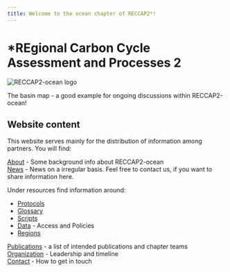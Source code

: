 ```yaml
---
title: Welcome to the ocean chapter of RECCAP2*!
---
```


# *REgional Carbon Cycle Assessment and Processes 2 

<img src="/img/ocean_regions/basin_all_wBiomes_no_scale.png" title="RECCAP2-ocean logo" alt="RECCAP2-ocean logo" />

The basin map - a good example for ongoing discussions within RECCAP2-ocean!

## Website content

This website serves mainly for the distribution of information among partners.
You will find:

[About](about.md) - Some background info about RECCAP2-ocean  
[News](/blog) - News on a irregular basis. Feel free to contact us, if you want to share information here.  

Under resources find information around:
- [Protocols](protocols.md)  
- [Glossary](glossary.md)  
- [Scripts](scripts.md)  
- [Data](data.md) - Access and Policies  
- [Regions](regions.md)  

[Publications](publications.md) - a list of intended publications and chapter teams  
[Organization](organization.md) - Leadership and timeline   
[Contact](contact.md) - How to get in touch  